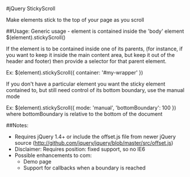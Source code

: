 #jQuery StickyScroll

Make elements stick to the top of your page as you scroll


##Usage:
Generic usage - element is contained inside the 'body' element
$(element).stickyScroll()

If the element is to be contained inside one of its parents, (for instance, if you want to keep it inside the main content area, but keep it out of the header and footer) then provide a selector for that parent element.

Ex:
$(element).stickyScroll({ container: '#my-wrapper' })

If you don't have a particular element you want the sticky element contained to, but still need control of its bottom boundary, use the manual mode

Ex:
$(element).stickyScroll({ mode: 'manual', 'bottomBoundary': 100 })
where bottomBoundary is relative to the bottom of the document


##Notes:
- Requires jQuery 1.4+ or include the offset.js file from newer jQuery source (http://github.com/jquery/jquery/blob/master/src/offset.js)
- Disclaimer: Requires position: fixed support, so no IE6
- Possible enhancements to com: 
	- Demo page
	- Support for callbacks when a boundary is reached
